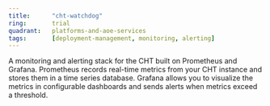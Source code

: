 ```yaml
---
title:      "cht-watchdog"
ring:       trial
quadrant:   platforms-and-aoe-services
tags:       [deployment-management, monitoring, alerting]
---
```


A monitoring and alerting stack for the CHT built on Prometheus and Grafana. Prometheus records real-time metrics from your CHT instance and stores them in a time series database. Grafana allows you to visualize the metrics in configurable dashboards and sends alerts when metrics exceed a threshold.